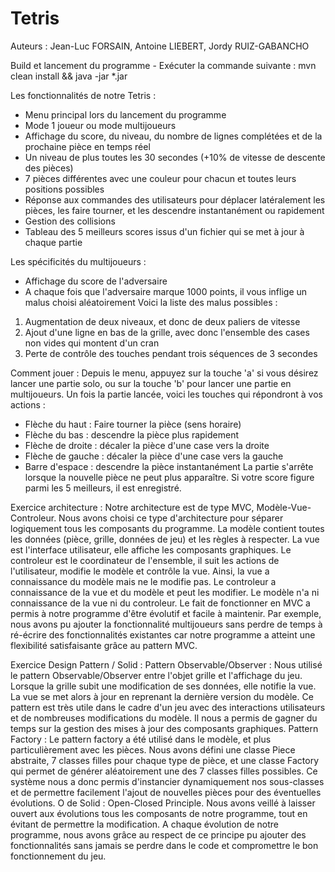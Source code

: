 # Tetris

Auteurs : Jean-Luc FORSAIN, Antoine LIEBERT, Jordy RUIZ-GABANCHO

Build et lancement du programme - Exécuter la commande suivante :
mvn clean install && java -jar *.jar

Les fonctionnalités de notre Tetris :
- Menu principal lors du lancement du programme
- Mode 1 joueur ou mode multijoueurs
- Affichage du score, du niveau, du nombre de lignes complétées et de la prochaine pièce en temps réel
- Un niveau de plus toutes les 30 secondes (+10% de vitesse de descente des pièces)
- 7 pièces différentes avec une couleur pour chacun et toutes leurs positions possibles
- Réponse aux commandes des utilisateurs pour déplacer latéralement les pièces, les faire tourner, et les descendre instantanément ou rapidement
- Gestion des collisions
- Tableau des 5 meilleurs scores issus d'un fichier qui se met à jour à chaque partie

Les spécificités du multijoueurs : 
- Affichage du score de l'adversaire
- A chaque fois que l'adversaire marque 1000 points, il vous inflige un malus choisi aléatoirement
Voici la liste des malus possibles :
1) Augmentation de deux niveaux, et donc de deux paliers de vitesse
2) Ajout d'une ligne en bas de la grille, avec donc l'ensemble des cases non vides qui montent d'un cran
3) Perte de contrôle des touches pendant trois séquences de 3 secondes

Comment jouer :
Depuis le menu, appuyez sur la touche 'a' si vous désirez lancer une partie solo, ou sur la touche 'b' pour lancer une partie en multijoueurs. 
Un fois la partie lancée, voici les touches qui répondront à vos actions :
- Flèche du haut : Faire tourner la pièce (sens horaire)
- Flèche du bas : descendre la pièce plus rapidement
- Flèche de droite : décaler la pièce d'une case vers la droite
- Flèche de gauche : décaler la pièce d'une case vers la gauche
- Barre d'espace : descendre la pièce instantanément
La partie s'arrête lorsque la nouvelle pièce ne peut plus apparaître. Si votre score figure parmi les 5 meilleurs, il est enregistré.

Exercice architecture :
Notre architecture est de type MVC, Modèle-Vue-Controleur. Nous avons choisi ce type d'architecture pour séparer logiquement tous les composants du programme. La modèle contient toutes les données (pièce, grille, données de jeu) et les règles à respecter. La vue est l'interface utilisateur, elle affiche les composants graphiques. Le controleur est le coordinateur de l'ensemble, il suit les actions de l'utilisateur, modifie le modèle et contrôle la vue.
Ainsi, la vue a connaissance du modèle mais ne le modifie pas. Le controleur a connaissance de la vue et du modèle et peut les modifier. Le modèle n'a ni connaissance de la vue ni du controleur.
Le fait de fonctionner en MVC a permis à notre programme d'être évolutif et facile à maintenir. Par exemple, nous avons pu ajouter la fonctionnalité multijoueurs sans perdre de temps à ré-écrire des fonctionnalités existantes car notre programme a atteint une flexibilité satisfaisante grâce au pattern MVC.

Exercice Design Pattern / Solid :
Pattern Observable/Observer : Nous utilisé le pattern Observable/Observer entre l'objet grille et l'affichage du jeu. Lorsque la grille subit une modification de ses données, elle notifie la vue. La vue se met alors à jour en reprenant la dernière version du modèle. Ce pattern est très utile dans le cadre d'un jeu avec des interactions utilisateurs et de nombreuses modifications du modèle. Il nous a permis de gagner du temps sur la gestion des mises à jour des composants graphiques.
Pattern Factory : Le pattern factory a été utilisé dans le modèle, et plus particulièrement avec les pièces. Nous avons défini une classe Piece abstraite, 7 classes filles pour chaque type de pièce, et une classe Factory qui permet de générer aléatoirement une des 7 classes filles possibles. Ce système nous a donc permis d'instancier dynamiquement nos sous-classes et de permettre facilement l'ajout de nouvelles pièces pour des éventuelles évolutions.
O de Solid : Open-Closed Principle. Nous avons veillé à laisser ouvert aux évolutions tous les composants de notre programme, tout en évitant de permettre la modification. A chaque évolution de notre programme, nous avons grâce au respect de ce principe pu ajouter des fonctionnalités sans jamais se perdre dans le code et compromettre le bon fonctionnement du jeu.


